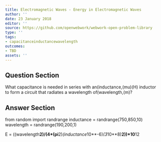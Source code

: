 ```yaml
---
title: Electromagnetic Waves - Energy in Electromagnetic Waves
author: ''
date: 23 January 2018
editor: ''
source: https://github.com/openwebwork/webwork-open-problem-library
type: ''
tags:
- capacitanceinductancewavelength
outcomes:
- TBD
assets: ''
---
```


## Question Section 

What capacitance is needed in series with an(inductance,(mu)(H) inductor to form a circuit that radiates a wavelength of(wavelength,(m)?



## Answer Section

from random import randrange
inductance = randrange(750,850,10)
wavelength = randrange(190,200,1)

E = ((wavelength**2)/(4*(pi**2)*(inductance*10**-6)*(3*10**8)**2))*10**12